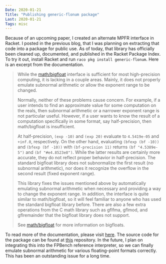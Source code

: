 ```yaml
---
Date: 2020-01-21
Title: "Publishing generic-flonum package"
Last: 2020-01-21
Tags: misc
---
```


Because of an upcoming paper, I created an alternate MPFR interface in Racket. I posted in the previous blog, that I was planning on extracting that code into a package for public use. As of today, that library has officially been cleaned up, documented, and published in the Racket Package Index. To try it out, install Racket and run `raco pkg install generic-flonum`. Here is an excerpt from the documentation.

>
> While the [math/bigfloat](https://docs.racket-lang.org/math/bigfloat.html) interface is sufficient for most high-precision computing, it is lacking in a couple areas. Mainly, it does not properly emulate subnormal arithmetic or allow the exponent range to be changed.
> 
> Normally, neither of these problems cause concern. For example, if a user intends to find an approximate value for some computation on the reals, then subnormal arithmetic or a narrower exponent range is not particular useful. However, if a user wants to know the result of a computation specifically in some format, say half-precision, then math/bigfloat is insufficient.
> 
> At half-precision, `(exp -10)` and `(exp 20)` evaluate to `4.5419e-05` and `+inf.0`, respectively. On the other hand, evaluating `(bfexp (bf -10))` and `(bfexp (bf -10))` with `(bf-precision 11)` returns `(bf "4.5389e-5")` and `(bf "#e4.8523e8")`. While the latter results are certainly more accurate, they do not reflect proper behavior in half-precision. The standard bigfloat library does not subnormalize the first result (no subnormal arithmetic), nor does it recognize the overflow in the second result (fixed exponent range).
> 
> This library fixes the issues mentioned above by automatically emulating subnormal arithmetic when necessary and providing a way to change the exponent range. In addition, the interface is quite similar to math/bigfloat, so it will feel familiar to anyone who has used the standard bigfloat library before. There are also a few extra operations from the C math library such as gflfma, gflmod, and gflremainder that the bigfloat library does not support.
> 
> See [math/bigfloat](https://docs.racket-lang.org/math/bigfloat.html) for more information on bigfloats.

To read more of the documentation, please visit [here](https://docs.racket-lang.org/generic-flonum/index.html). The source code for the package can be found at [this](https://github.com/bksaiki/generic-flonum) repository. In the future, I plan on integrating this into the FPBench reference interpreter, so we can finally emulate subnormal arithmetic for various floating-point formats correctly. This has been an outstanding issue for a long time.
